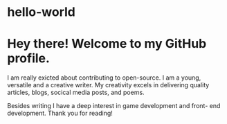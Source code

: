 # hello-world
<html>
  <body>
    <h1> Hey there! Welcome to my GitHub profile. </h1>

<p>I am really exicted about contributing to open-source.
   I am a young, versatile and a creative writer. My creativity excels in delivering quality articles, blogs, socical media posts, and poems.</p>

<p>Besides writing I have a deep interest in game development and front- end development.
 Thank you for reading! </p>
</body>
</html>
